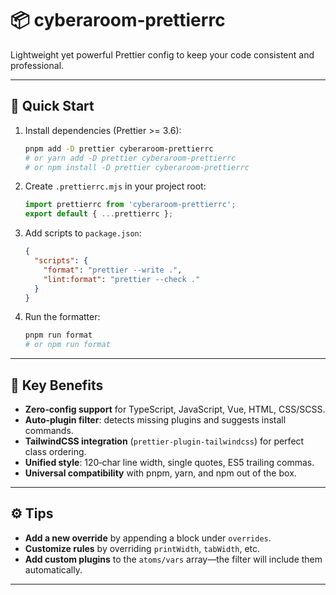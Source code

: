 # 📦 cyberaroom‑prettierrc

Lightweight yet powerful Prettier config to keep your code consistent and professional.

---

## 🚀 Quick Start

1. Install dependencies (Prettier >= 3.6):

   ```bash
   pnpm add -D prettier cyberaroom-prettierrc
   # or yarn add -D prettier cyberaroom-prettierrc
   # or npm install -D prettier cyberaroom-prettierrc
   ```

2. Create `.prettierrc.mjs` in your project root:

   ```js
   import prettierrc from 'cyberaroom-prettierrc';
   export default { ...prettierrc };
   ```

3. Add scripts to `package.json`:

   ```json
   {
     "scripts": {
       "format": "prettier --write .",
       "lint:format": "prettier --check ."
     }
   }
   ```

4. Run the formatter:

   ```bash
   pnpm run format
   # or npm run format
   ```

---

## 🎯 Key Benefits

- **Zero‑config support** for TypeScript, JavaScript, Vue, HTML, CSS/SCSS.
- **Auto‑plugin filter**: detects missing plugins and suggests install commands.
- **TailwindCSS integration** (`prettier-plugin-tailwindcss`) for perfect class ordering.
- **Unified style**: 120‑char line width, single quotes, ES5 trailing commas.
- **Universal compatibility** with pnpm, yarn, and npm out of the box.

---

## ⚙️ Tips

- **Add a new override** by appending a block under `overrides`.
- **Customize rules** by overriding `printWidth`, `tabWidth`, etc.
- **Add custom plugins** to the `atoms/vars` array—the filter will include them automatically.

---
